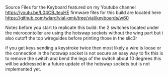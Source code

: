 Source Files for the Keyboard featured on my Youtube channel https://youtu.be/L04CBJteuHE
firmware files for this build are located here https://github.com/wlard/vial-qmk/tree/vial/keyboards/w60

Notes before you start to replicate this build:
the 2 switches located under the microcontoller are using the hotswap sockets without the wing part but i also cutoff the top wireguides before printing those in the slic3r

if you get keys sending a keystroke twice then most likely a wire is loose or the connection in the hotswap socket is not secure an easy way to fix this is to remove the switch and bend the legs of the switch about 10 degrees this will be addressed in a future update of the hotswap sockets but is not implemented yet.

